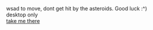 wsad to move, dont get hit by the asteroids. Good luck :^) <br/>
desktop only <br/>
<a href="https://coffeewarrior.github.io/React-Asteroid/">take me there</a>
